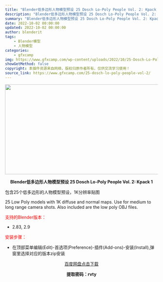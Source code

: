 ```yaml
---
title: "Blender低多边形人物模型预设 25 Dosch Lo-Poly People Vol. 2: Kpack 1"
description: "Blender低多边形人物模型预设 25 Dosch Lo-Poly People Vol. 2: Kpack 1 包含25个低多边形的人物模型预设，1K分辨率贴图 25 Low Poly model..."
summary: "Blender低多边形人物模型预设 25 Dosch Lo-Poly People Vol. 2: Kpack 1 包含25个低多边形的人物模型预设，1K分辨率贴图 25 Low Poly model..."
date: 2022-10-02 00:00:00
updated: 2022-10-02 00:00:00
author: blenderit
tags: 
    - Blender模型
    - 人物模型
categories:
    - gfxcamp
img: https://www.gfxcamp.com/wp-content/uploads/2022/10/25-Dosch-Lo-Poly-People-Vol.-2-Kpack-1.jpg
showGetMethod: false
copyright: 本插件资源来自网络，版权归原作者所有，仅供交流学习使用！
source_link: https://www.gfxcamp.com/25-dosch-lo-poly-people-vol-2/
---
```

<div><p><img decoding="async" class="aligncenter size-full wp-image-107265" src="https://www.gfxcamp.com/wp-content/uploads/2022/10/25-Dosch-Lo-Poly-People-Vol.-2-Kpack-1.jpg" data-src="https://www.gfxcamp.com/wp-content/uploads/2022/10/25-Dosch-Lo-Poly-People-Vol.-2-Kpack-1.jpg" alt="" width="590" height="295" data-srcset="https://www.gfxcamp.com/wp-content/uploads/2022/10/25-Dosch-Lo-Poly-People-Vol.-2-Kpack-1.jpg 590w, https://www.gfxcamp.com/wp-content/uploads/2022/10/25-Dosch-Lo-Poly-People-Vol.-2-Kpack-1-150x75.jpg 150w" data-sizes="(max-width: 590px) 100vw, 590px"></p><p style="text-align: center;"><strong>Blender低多边形人物模型预设 25 Dosch Lo-Poly People Vol. 2: Kpack 1</strong></p><p>包含25个低多边形的人物模型预设，1K分辨率贴图</p><p>25 Low Poly models with 1K diffuse and normal maps. Use for medium to long range camera shots. Also included are the low poly OBJ files.</p><p style="text-align: left;"><span style="color: #ff0000;">支持的Blender版本：</span></p><ul>
<li style="text-align: left;">2.83, 2.9</li>
</ul><p style="text-align: left;"><span style="color: #ff0000;">安装步骤：</span></p><ul>
<li>在顶部菜单编辑(Edit)-首选项(Preference)-插件(Add-ons)-安装(Install),弹窗里选择对应的版本zip安装</li>
</ul><p style="text-align: center;"><a class="maxbutton-3 maxbutton maxbutton-baidu" target="_blank" rel="noopener" href="https://pan.baidu.com/s/11u-h6wDAUpilq2W-ft7Ypg?pwd=rvty"><span class="mb-text">百度网盘点击下载</span></a></p><p style="text-align: center;"><strong>提取密码：rvty</strong></p></div>